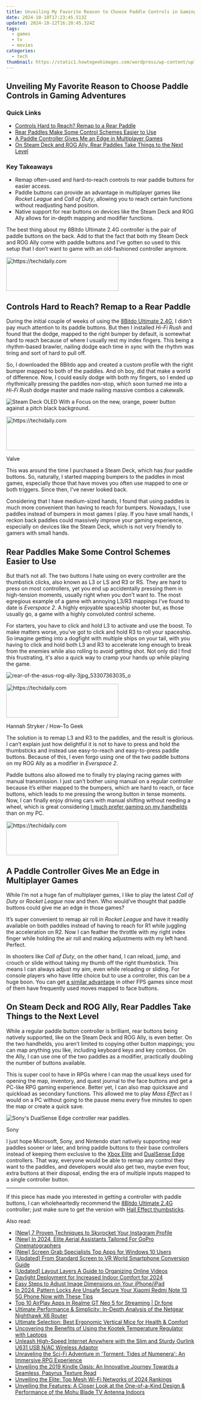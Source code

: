 ```yaml
---
title: Unveiling My Favorite Reason to Choose Paddle Controls in Gaming Adventures
date: 2024-10-10T17:23:45.513Z
updated: 2024-10-12T16:20:45.324Z
tags:
  - games
  - tv
  - movies
categories:
  - tech
thumbnail: https://static1.howtogeekimages.com/wordpress/wp-content/uploads/2024/04/8bitdo-ultimate-2-4g-controller-with-back-paddle-buttons-showed.jpg
---
```


## Unveiling My Favorite Reason to Choose Paddle Controls in Gaming Adventures

### Quick Links

* [Controls Hard to Reach? Remap to a Rear Paddle](https://some-skills.techidaily.com/new-utilizing-film-content-a-strategy-for-teachers/)
* [Rear Paddles Make Some Control Schemes Easier to Use](https://remote-screen-capture.techidaily.com/mastering-mac-streamnetflix-with-screen-capture/)
* [A Paddle Controller Gives Me an Edge in Multiplayer Games](https://facebook-clips.techidaily.com/updated-in-2024-streaming-sounds-into-your-social-story-arcs/)
* [On Steam Deck and ROG Ally, Rear Paddles Take Things to the Next Level](https://fox-links.techidaily.com/updated-in-2024-elevate-your-drone-game-with-these-top-mods/)

### Key Takeaways

* Remap often-used and hard-to-reach controls to rear paddle buttons for easier access.
* Paddle buttons can provide an advantage in multiplayer games like _Rocket League_ and _Call of Duty_, allowing you to reach certain functions without readjusting hand position.
* Native support for rear buttons on devices like the Steam Deck and ROG Ally allows for in-depth mapping and modifier functions.

 The best thing about my 8Bitdo Ultimate 2.4G controller is the pair of paddle buttons on the back. Add to that the fact that both my Steam Deck and ROG Ally come with paddle buttons and I’ve gotten so used to this setup that I don’t want to game with an old-fashioned controller anymore.

<!-- affiliate ads begin -->
<a href="https://aligracehair.sjv.io/c/5597632/2012415/19272" target="_top" id="2012415">
  <img src="//a.impactradius-go.com/display-ad/19272-2012415" border="0" alt="https://techidaily.com" width="300" height="90"/>
</a>
<img height="0" width="0" src="https://aligracehair.sjv.io/i/5597632/2012415/19272" style="position:absolute;visibility:hidden;" border="0" />
<!-- affiliate ads end -->

##  Controls Hard to Reach? Remap to a Rear Paddle

 During the initial couple of weeks of using the [8Bitdo Ultimate 2.4G](https://www.amazon.com/Ultimate-Wireless-Controller-Joystick-Gaming-Console/dp/B0CPXZKWY5?tag=hotoge-20&ascsubtag=UUhtgUeUpU2002816&asc%5Frefurl=https%3A%2F%2Fwww.howtogeek.com%2Fheres-why-i-love-using-a-paddle-controller-for-gaming%2F&asc%5Fcampaign=Evergreen), I didn’t pay much attention to its paddle buttons. But then I installed _Hi-Fi Rush_ and found that the dodge, mapped to the right bumper by default, is somewhat hard to reach because of where I usually rest my index fingers. This being a rhythm-based brawler, nailing dodge each time in sync with the rhythm was tiring and sort of hard to pull off.

 So, I downloaded the 8Bitdo app and created a custom profile with the right bumper mapped to both of the paddles. And oh boy, did that make a world of difference. Now, I could easily dodge with both my fingers, so I ended up rhythmically pressing the paddles non-stop, which soon turned me into a _Hi-Fi Rush_ dodge master and made nailing massive combos a cakewalk.

![Steam Deck OLED With a Focus on the new, orange, power button against a pitch black background.](https://static1.howtogeekimages.com/wordpress/wp-content/uploads/2023/11/steam-deck-oled-power-button.png) 

<!-- affiliate ads begin -->
<a href="https://ephamedtechinc.pxf.io/c/5597632/2136616/26400" target="_top" id="2136616">
  <img src="//a.impactradius-go.com/display-ad/26400-2136616" border="0" alt="https://techidaily.com" width="728" height="90"/>
</a>
<img height="0" width="0" src="https://ephamedtechinc.pxf.io/i/5597632/2136616/26400" style="position:absolute;visibility:hidden;" border="0" />
<!-- affiliate ads end -->

Valve

 This was around the time I purchased a Steam Deck, which has _four_ paddle buttons. So, naturally, I started mapping bumpers to the paddles in most games, especially those that have moves you often use mapped to one or both triggers. Since then, I've never looked back.

 Considering that I have medium-sized hands, I found that using paddles is much more convenient than having to reach for bumpers. Nowadays, I use paddles instead of bumpers in most games I play. If you have small hands, I reckon back paddles could massively improve your gaming experience, especially on devices like the Steam Deck, which is not very friendly to gamers with small hands.

##  Rear Paddles Make Some Control Schemes Easier to Use

 But that’s not all. The two buttons I hate using on every controller are the thumbstick clicks, also known as L3 or LS and R3 or RS. They are hard to press on most controllers, yet you end up accidentally pressing them in high-tension moments, usually right when you don't want to. The most egregious example of a game with annoying L3/R3 mappings I’ve found to date is _Everspace 2_. A highly enjoyable spaceship shooter but, as those usually go, a game with a highly convoluted control scheme.

 For starters, you have to click and hold L3 to activate and use the boost. To make matters worse, you’ve got to click and hold R3 to roll your spaceship. So imagine getting into a dogfight with multiple ships on your tail, with you having to click and hold both L3 and R3 to accelerate long enough to break from the enemies while also rolling to avoid getting shot. Not only did I find this frustrating, it's also a quick way to cramp your hands up while playing the game.

![rear-of-the-asus-rog-ally-3jpg_53307363035_o](https://static1.howtogeekimages.com/wordpress/wp-content/uploads/wm/2023/12/rear-of-the-asus-rog-ally-3jpg_53307363035_o.jpg) 

<!-- affiliate ads begin -->
<a href="https://aligracehair.sjv.io/c/5597632/1896541/19272" target="_top" id="1896541">
  <img src="//a.impactradius-go.com/display-ad/19272-1896541" border="0" alt="https://techidaily.com" width="300" height="90"/>
</a>
<img height="0" width="0" src="https://aligracehair.sjv.io/i/5597632/1896541/19272" style="position:absolute;visibility:hidden;" border="0" />
<!-- affiliate ads end -->

Hannah Stryker / How-To Geek

 The solution is to remap L3 and R3 to the paddles, and the result is glorious. I can’t explain just how delightful it is not to have to press and hold the thumbsticks and instead use easy-to-reach and easy-to-press paddle buttons. Because of this, I even forgo using one of the two paddle buttons on my ROG Ally as a modifier in _Everspace 2_.

 Paddle buttons also allowed me to finally try playing racing games with manual transmission. I just can’t bother using manual on a regular controller because it’s either mapped to the bumpers, which are hard to reach, or face buttons, which leads to me pressing the wrong button in tense moments. Now, I can finally enjoy driving cars with manual shifting without needing a wheel, which is great considering [I much prefer gaming on my handhelds](https://visual-screen-recording.techidaily.com/new-2024-approved-utilizing-internal-screen-recording-on-huaweis-mate-1020-and-p-models-p20-p10/) than on my PC.

<!-- affiliate ads begin -->
<a href="https://wigfever.sjv.io/c/5597632/2005184/22899" target="_top" id="2005184">
  <img src="//a.impactradius-go.com/display-ad/22899-2005184" border="0" alt="https://techidaily.com" width="300" height="90"/>
</a>
<img height="0" width="0" src="https://wigfever.sjv.io/i/5597632/2005184/22899" style="position:absolute;visibility:hidden;" border="0" />
<!-- affiliate ads end -->

##  A Paddle Controller Gives Me an Edge in Multiplayer Games

 While I’m not a huge fan of multiplayer games, I like to play the latest _Call of Duty_ or _Rocket League_ now and then. Who would’ve thought that paddle buttons could give me an edge in those games?

 It’s super convenient to remap air roll in _Rocket League_ and have it readily available on both paddles instead of having to reach for R1 while juggling the acceleration on R2\. Now I can feather the throttle with my right index finger while holding the air roll and making adjustments with my left hand. Perfect.

 In shooters like _Call of Duty_, on the other hand, I can reload, jump, and crouch or slide without taking my thumb off the right thumbstick. This means I can always adjust my aim, even while reloading or sliding. For console players who have little choice but to use a controller, this can be a huge boon. You can get [a similar advantage](https://fake-location.techidaily.com/prank-your-friends-easy-ways-to-fake-and-share-google-maps-location-on-vivo-v29e-drfone-by-drfone-virtual-android/) in other FPS games since most of them have frequently used moves mapped to face buttons.

##  On Steam Deck and ROG Ally, Rear Paddles Take Things to the Next Level

 While a regular paddle button controller is brilliant, rear buttons being natively supported, like on the Steam Deck and ROG Ally, is even better. On the two handhelds, you aren’t limited to copying other button mappings; you can map anything you like, including keyboard keys and key combos. On the Ally, I can use one of the two paddles as a modifier, practically doubling the number of buttons available.

 This is super cool to have in RPGs where I can map the usual keys used for opening the map, inventory, and quest journal to the face buttons and get a PC-like RPG gaming experience. Better yet, I can also map quicksave and quickload as secondary functions. This allowed me to play _Mass Effect_ as I would on a PC without going to the pause menu every five minutes to open the map or create a quick save.

![Sony's DualSense Edge controller rear paddles.](https://static1.howtogeekimages.com/wordpress/wp-content/uploads/2024/02/dualsense_paddles.jpg) 

Sony

 I just hope Microsoft, Sony, and Nintendo start natively supporting rear paddles sooner or later, and bring paddle buttons to their base controllers instead of keeping them exclusive to the [Xbox Elite](https://www.amazon.com/Elite-2-Controller-Black-Xbox-One/dp/B07SFKTLZM?tag=hotoge-20&ascsubtag=UUhtgUeUpU2002816&asc%5Frefurl=https%3A%2F%2Fwww.howtogeek.com%2Fheres-why-i-love-using-a-paddle-controller-for-gaming%2F&asc%5Fcampaign=Evergreen) and [DualSense Edge](https://www.amazon.com/PlayStation-DualSense-Edge-Wireless-Controller-5/dp/B0BSYFB99D?tag=hotoge-20&ascsubtag=UUhtgUeUpU2002816&asc%5Frefurl=https%3A%2F%2Fwww.howtogeek.com%2Fheres-why-i-love-using-a-paddle-controller-for-gaming%2F&asc%5Fcampaign=Evergreen) controllers. That way, everyone would be able to remap any control they want to the paddles, and developers would also get two, maybe even four, extra buttons at their disposal, ending the era of multiple inputs mapped to a single controller button.

---

 If this piece has made you interested in getting a controller with paddle buttons, I can wholeheartedly recommend the [8Bitdo Ultimate 2.4G](https://www.amazon.com/Ultimate-Wireless-Controller-Joystick-Gaming-Console/dp/B0CPXZKWY5?tag=hotoge-20&ascsubtag=UUhtgUeUpU2002816&asc%5Frefurl=https%3A%2F%2Fwww.howtogeek.com%2Fheres-why-i-love-using-a-paddle-controller-for-gaming%2F&asc%5Fcampaign=Evergreen) controller; just make sure to get the version with [Hall Effect thumbsticks](https://youtube-blog.techidaily.com/esthetic-alignment-for-online-glamour-content-for-2024/).

<ins class="adsbygoogle"
     style="display:block"
     data-ad-format="autorelaxed"
     data-ad-client="ca-pub-7571918770474297"
     data-ad-slot="1223367746"></ins>

<ins class="adsbygoogle"
     style="display:block"
     data-ad-client="ca-pub-7571918770474297"
     data-ad-slot="8358498916"
     data-ad-format="auto"
     data-full-width-responsive="true"></ins>

<span class="atpl-alsoreadstyle">Also read:</span>
<div><ul>
<li><a href="https://extra-lessons.techidaily.com/new-7-proven-techniques-to-skyrocket-your-instagram-profile/"><u>[New] 7 Proven Techniques to Skyrocket Your Instagram Profile</u></a></li>
<li><a href="https://fox-http.techidaily.com/new-in-2024-elite-aerial-assistants-tailored-for-gopro-cinematographers/"><u>[New] In 2024, Elite Aerial Assistants Tailored For GoPro Cinematographers</u></a></li>
<li><a href="https://video-capture.techidaily.com/new-screen-grab-specialists-top-apps-for-windows-10-users/"><u>[New] Screen Grab Specialists Top Apps for Windows 10 Users</u></a></li>
<li><a href="https://some-knowledge.techidaily.com/updated-from-standard-screen-to-vr-world-smartphone-conversion-guide/"><u>[Updated] From Standard Screen to VR World Smartphone Conversion Guide</u></a></li>
<li><a href="https://facebook-video-share.techidaily.com/updated-layout-layers-a-guide-to-organizing-online-videos/"><u>[Updated] Layout Layers A Guide to Organizing Online Videos</u></a></li>
<li><a href="https://fox-boxes.techidaily.com/daylight-deployment-for-increased-indoor-comfort-for-2024/"><u>Daylight Deployment for Increased Indoor Comfort for 2024</u></a></li>
<li><a href="https://techidaily.com/easy-steps-to-adjust-image-dimensions-on-your-iphoneipad/"><u>Easy Steps to Adjust Image Dimensions on Your iPhone/iPad</u></a></li>
<li><a href="https://unlock-android.techidaily.com/in-2024-pattern-locks-are-unsafe-secure-your-xiaomi-redmi-note-13-5g-phone-now-with-these-tips-by-drfone-android/"><u>In 2024, Pattern Locks Are Unsafe Secure Your Xiaomi Redmi Note 13 5G Phone Now with These Tips</u></a></li>
<li><a href="https://screen-mirror.techidaily.com/top-10-airplay-apps-in-realme-gt-neo-5-for-streaming-drfone-by-drfone-android/"><u>Top 10 AirPlay Apps in Realme GT Neo 5 for Streaming | Dr.fone</u></a></li>
<li><a href="https://buynow-help.techidaily.com/ultimate-performance-and-simplicity-in-depth-analysis-of-the-netgear-nighthawk-x6-router/"><u>Ultimate Performance & Simplicity: In-Depth Analysis of the Netgear Nighthawk X6 Router</u></a></li>
<li><a href="https://buynow-help.techidaily.com/ultimate-selection-best-ergonomic-vertical-mice-for-health-and-comfort/"><u>Ultimate Selection: Best Ergonomic Vertical Mice for Health & Comfort</u></a></li>
<li><a href="https://buynow-help.techidaily.com/uncovering-the-benefits-of-using-the-kootek-temperature-regulator-with-laptops/"><u>Uncovering the Benefits of Using the Kootek Temperature Regulator with Laptops</u></a></li>
<li><a href="https://buynow-help.techidaily.com/unleash-high-speed-internet-anywhere-with-the-slim-and-sturdy-ourlink-u631-usb-nac-wireless-adaptor/"><u>Unleash High-Speed Internet Anywhere with the Slim and Sturdy Ourlink U631 USB N/AC Wireless Adaptor</u></a></li>
<li><a href="https://buynow-help.techidaily.com/unraveling-the-sci-fi-adventure-in-torment-tides-of-numenera-an-immersive-rpg-experience/"><u>Unraveling the Sci-Fi Adventure in 'Torment: Tides of Numenera': An Immersive RPG Experience</u></a></li>
<li><a href="https://buynow-help.techidaily.com/unveiling-the-2019-kindle-oasis-an-innovative-journey-towards-a-seamless-papyrus-texture-read/"><u>Unveiling the 2019 Kindle Oasis: An Innovative Journey Towards a Seamless, Papyrus Texture Read</u></a></li>
<li><a href="https://buynow-help.techidaily.com/unveiling-the-elite-top-mesh-wi-fi-networks-of-2024-rankings/"><u>Unveiling the Elite: Top Mesh Wi-Fi Networks of 2024 Rankings</u></a></li>
<li><a href="https://buynow-help.techidaily.com/unveiling-the-features-a-closer-look-at-the-one-of-a-kind-design-and-performance-of-the-mohu-blade-tv-antenna-indoors/"><u>Unveiling the Features: A Closer Look at the One-of-a-Kind Design & Performance of the Mohu Blade TV Antenna Indoors</u></a></li>
</ul></div>

